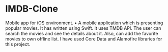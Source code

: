 # IMDB-Clone
Mobile app for iOS environment.
•	A mobile application which is presenting popular movies. It has written using Swift. It uses TMDB API. The user can search the movies and see the details about it. Also, can add the favorite movies to own offline list. I have used Core Data and Alamofire libraries for this project.
